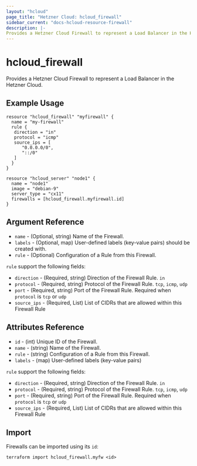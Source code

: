 ```yaml
---
layout: "hcloud"
page_title: "Hetzner Cloud: hcloud_firewall"
sidebar_current: "docs-hcloud-resource-firewall"
description: |-
Provides a Hetzner Cloud Firewall to represent a Load Balancer in the Hetzner Cloud.
---
```


# hcloud_firewall

Provides a Hetzner Cloud Firewall to represent a Load Balancer in the Hetzner Cloud.

## Example Usage

```hcl
resource "hcloud_firewall" "myfirewall" {
  name = "my-firewall"
  rule {
   direction = "in"
   protocol = "icmp"
   source_ips = [
      "0.0.0.0/0",
      "::/0"
   ]
  }
}

resource "hcloud_server" "node1" {
  name = "node1"
  image = "debian-9"
  server_type = "cx11"
  firewalls = [hcloud_firewall.myfirewall.id]
}
```

## Argument Reference

- `name` - (Optional, string) Name of the Firewall.
- `labels` - (Optional, map) User-defined labels (key-value pairs) should be created with.
- `rule` - (Optional) Configuration of a Rule from this Firewall.

`rule` support the following fields:
- `direction` - (Required, string) Direction of the Firewall Rule. `in`
- `protocol` - (Required, string) Protocol of the Firewall Rule. `tcp`, `icmp`, `udp`
- `port` - (Required, string) Port of the Firewall Rule. Required when `protocol` is `tcp` or `udp`
- `source_ips` - (Required, List) List of CIDRs that are allowed within this Firewall Rule

## Attributes Reference

- `id` - (int) Unique ID of the Firewall.
- `name` - (string) Name of the Firewall.
- `rule` - (string)  Configuration of a Rule from this Firewall.
- `labels` - (map) User-defined labels (key-value pairs)

`rule` support the following fields:
- `direction` - (Required, string) Direction of the Firewall Rule. `in`
- `protocol` - (Required, string) Protocol of the Firewall Rule. `tcp`, `icmp`, `udp`
- `port` - (Required, string) Port of the Firewall Rule. Required when `protocol` is `tcp` or `udp`
- `source_ips` - (Required, List) List of CIDRs that are allowed within this Firewall Rule

## Import

Firewalls can be imported using its `id`:

```
terraform import hcloud_firewall.myfw <id>
```
